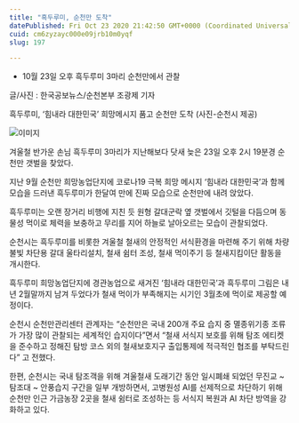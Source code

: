 ```yaml
---
title: "흑두루미, 순천만 도착"
datePublished: Fri Oct 23 2020 21:42:50 GMT+0000 (Coordinated Universal Time)
cuid: cm6zyzayc000e09jrb10m0yqf
slug: 197

---
```



- 10월 23일 오후 흑두루미 3마리 순천만에서 관찰

글/사진 : 한국공보뉴스/순천본부 조광제 기자

흑두루미, ‘힘내라 대한민국’ 희망메시지 품고 순천만 도착 (사진-순천시 제공)

![이미지](https://cdn.hashnode.com/res/hashnode/image/upload/v1739247373005/9b7464b2-513e-4a2d-a32a-9f59f556ea89.jpeg)

겨울철 반가운 손님 흑두루미 3마리가 지난해보다 닷새 늦은 23일 오후 2시 19분경 순천만 갯벌을 찾았다.

지난 9월 순천만 희망농업단지에 코로나19 극복 희망 메시지 ‘힘내라 대한민국’과 함께 모습을 드러낸 흑두루미가 한달여 만에 진짜 모습으로 순천만에 내려 앉았다.

흑두루미는 오랜 장거리 비행에 지친 듯 원형 갈대군락 옆 갯벌에서 깃털을 다듬으며 동물성 먹이로 체력을 보충하고 무리를 지어 하늘로 날아오르는 모습이 관찰되었다.

순천시는 흑두루미를 비롯한 겨울철 철새의 안정적인 서식환경을 마련해 주기 위해 차량불빛 차단용 갈대 울타리설치, 철새 쉼터 조성, 철새 먹이주기 등 철새지킴이단 활동을 개시한다.

흑두루미 희망농업단지에 경관농업으로 새겨진 ‘힘내라 대한민국’과 흑두루미 그림은 내년 2월말까지 남겨 두었다가 철새 먹이가 부족해지는 시기인 3월초에 먹이로 제공할 예정이다.

순천시 순천만관리센터 관계자는 “순천만은 국내 200개 주요 습지 중 멸종위기종 조류가 가장 많이 관찰되는 세계적인 습지이다”면서 “철새 서식지 보호를 위해 탐조 에티켓을 준수하고 정해진 탐방 코스 외의 철새보호지구 출입통제에 적극적인 협조를 부탁드린다” 고 전했다.

한편, 순천시는 국내 탐조객을 위해 겨울철새 도래기간 동안 일시폐쇄 되었던 무진교 ~ 탐조대 ~ 안풍습지 구간을 일부 개방하면서, 고병원성 AI를 선제적으로 차단하기 위해 순천만 인근 가금농장 2곳을 철새 쉼터로 조성하는 등 서식지 복원과 AI 차단 방역을 강화하고 있다.